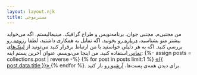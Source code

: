 ```yaml
---
layout: layout.njk
title: مسترموجی
---
```


  <p>
  من مجتبی‌م. مجتبی جوان. برنامه‌نویس و طراح گرافیک. مینیمالیستم.
  اگه می‌خواید بیشتر منو بشناسید،
  <a href="/about">
        درباره
      </a>
      رو بخونید.
      اگه تمایل به همکاری داشتید، لطفا
      <a href="/cv">
        رزومه
      </a>
      رو بررسی کنید. اگه به هر دلیلی خواستید با من ارتباط برقرار کنید
      می‌تونید از
      <a href="/contact">
        لینک‌های تماس
      </a>
      استفاده کنید.
      من اینجا می‌نویسم. عنوان آخرین پستم اینه: 
      {%- assign posts = collections.post | reverse -%}
  {% for post in posts limit:1 %}
      <a href="{{ post.url }}">
        «{{ post.data.title }}»
      </a>
  {% endfor %}. برای دیدن همه‌ی پست‌ها، 
  <a href="/posts">
        آرشیو
      </a>
      رو باز کنید.
  </p>